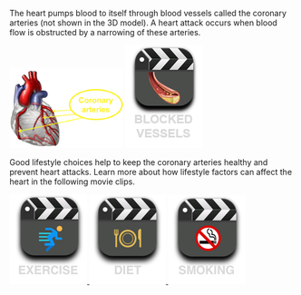 The heart pumps blood to itself through blood vessels called the coronary arteries (not shown in the 3D model). A heart attack occurs when blood flow is obstructed by a narrowing of these arteries.
 
![healthy](/img/coronary-heart.png)    <a href="#video-div" data-play="video">
  <img id="blocked" src="/img/blockage.png" class="video-icon-tall"/>
</a>

Good lifestyle choices help to keep the coronary arteries healthy and prevent heart attacks. Learn more about how lifestyle factors can affect the heart in the following movie clips.

<a href="#video-div" data-play="video">
  <img id="exercise" src="/img/exercise.png" class="video-icon"/>
</a>
<a href="#video-div" data-play="video">
  <img id="diet" src="/img/diet.png" class="video-icon"/>
</a>
<a href="#video-div" data-play="video">
  <img id="smoking" src="/img/smoking.png" class="video-icon"/>
</a>


